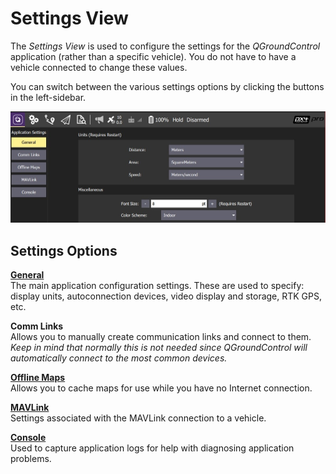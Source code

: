 # Settings View

The *Settings View* is used to configure the settings for the *QGroundControl* application (rather than a specific vehicle). You do not have to have a vehicle connected to change these values.

You can switch between the various settings options by clicking the buttons in the left-sidebar.

![](../../../assets/settings/settings_view.jpg)

## Settings Options

**[General](General.md)**
<br>The main application configuration settings. These are used to specify: display units, autoconnection devices, video display and storage, RTK GPS, etc.

**Comm Links**
<br>Allows you to manually create communication links and connect to them. *Keep in mind that normally this is not needed since QGroundControl will automatically connect to the most common devices.*

**[Offline Maps](OfflineMaps.md)**
<br>Allows you to cache maps for use while you have no Internet connection.

**[MAVLink](MAVLink.md)**
<br>Settings associated with the MAVLink connection to a vehicle.

**[Console](console_logging.md)**
<br>Used to capture application logs for help with diagnosing application problems.
